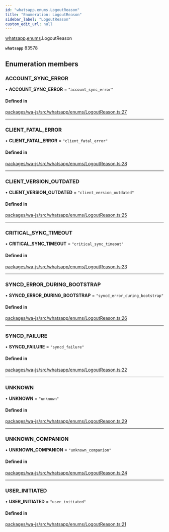 ```yaml
---
id: "whatsapp.enums.LogoutReason"
title: "Enumeration: LogoutReason"
sidebar_label: "LogoutReason"
custom_edit_url: null
---
```


[whatsapp](../namespaces/whatsapp.md).[enums](../namespaces/whatsapp.enums.md).LogoutReason

**`whatsapp`** 83578

## Enumeration members

### ACCOUNT\_SYNC\_ERROR

• **ACCOUNT\_SYNC\_ERROR** = `"account_sync_error"`

#### Defined in

[packages/wa-js/src/whatsapp/enums/LogoutReason.ts:27](https://github.com/wppconnect-team/wa-js/blob/main/src/whatsapp/enums/LogoutReason.ts#L27)

___

### CLIENT\_FATAL\_ERROR

• **CLIENT\_FATAL\_ERROR** = `"client_fatal_error"`

#### Defined in

[packages/wa-js/src/whatsapp/enums/LogoutReason.ts:28](https://github.com/wppconnect-team/wa-js/blob/main/src/whatsapp/enums/LogoutReason.ts#L28)

___

### CLIENT\_VERSION\_OUTDATED

• **CLIENT\_VERSION\_OUTDATED** = `"client_version_outdated"`

#### Defined in

[packages/wa-js/src/whatsapp/enums/LogoutReason.ts:25](https://github.com/wppconnect-team/wa-js/blob/main/src/whatsapp/enums/LogoutReason.ts#L25)

___

### CRITICAL\_SYNC\_TIMEOUT

• **CRITICAL\_SYNC\_TIMEOUT** = `"critical_sync_timeout"`

#### Defined in

[packages/wa-js/src/whatsapp/enums/LogoutReason.ts:23](https://github.com/wppconnect-team/wa-js/blob/main/src/whatsapp/enums/LogoutReason.ts#L23)

___

### SYNCD\_ERROR\_DURING\_BOOTSTRAP

• **SYNCD\_ERROR\_DURING\_BOOTSTRAP** = `"syncd_error_during_bootstrap"`

#### Defined in

[packages/wa-js/src/whatsapp/enums/LogoutReason.ts:26](https://github.com/wppconnect-team/wa-js/blob/main/src/whatsapp/enums/LogoutReason.ts#L26)

___

### SYNCD\_FAILURE

• **SYNCD\_FAILURE** = `"syncd_failure"`

#### Defined in

[packages/wa-js/src/whatsapp/enums/LogoutReason.ts:22](https://github.com/wppconnect-team/wa-js/blob/main/src/whatsapp/enums/LogoutReason.ts#L22)

___

### UNKNOWN

• **UNKNOWN** = `"unknown"`

#### Defined in

[packages/wa-js/src/whatsapp/enums/LogoutReason.ts:29](https://github.com/wppconnect-team/wa-js/blob/main/src/whatsapp/enums/LogoutReason.ts#L29)

___

### UNKNOWN\_COMPANION

• **UNKNOWN\_COMPANION** = `"unknown_companion"`

#### Defined in

[packages/wa-js/src/whatsapp/enums/LogoutReason.ts:24](https://github.com/wppconnect-team/wa-js/blob/main/src/whatsapp/enums/LogoutReason.ts#L24)

___

### USER\_INITIATED

• **USER\_INITIATED** = `"user_initiated"`

#### Defined in

[packages/wa-js/src/whatsapp/enums/LogoutReason.ts:21](https://github.com/wppconnect-team/wa-js/blob/main/src/whatsapp/enums/LogoutReason.ts#L21)
